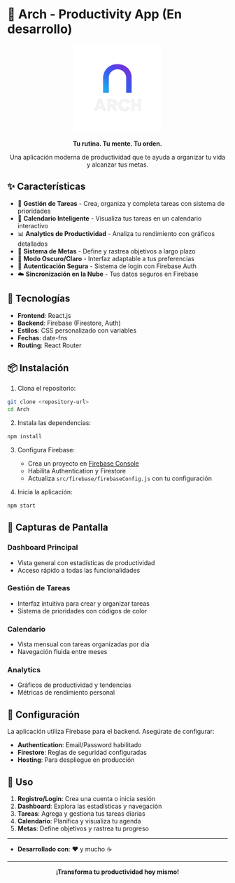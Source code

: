 # 🎯 Arch - Productivity App (En desarrollo)

<div align="center">
  <img src="public/images/a90f4370-8522-4e30-afb6-84c1dbeba61f.png" alt="Logo" width="200">
  
  **Tu rutina. Tu mente. Tu orden.**
  
  Una aplicación moderna de productividad que te ayuda a organizar tu vida y alcanzar tus metas.
</div>

## ✨ Características

- 📝 **Gestión de Tareas** - Crea, organiza y completa tareas con sistema de prioridades
- 📅 **Calendario Inteligente** - Visualiza tus tareas en un calendario interactivo
- 📊 **Analytics de Productividad** - Analiza tu rendimiento con gráficos detallados
- 🎯 **Sistema de Metas** - Define y rastrea objetivos a largo plazo
- 🌙 **Modo Oscuro/Claro** - Interfaz adaptable a tus preferencias
- 🔐 **Autenticación Segura** - Sistema de login con Firebase Auth
- ☁️ **Sincronización en la Nube** - Tus datos seguros en Firebase

## 🚀 Tecnologías

- **Frontend**: React.js
- **Backend**: Firebase (Firestore, Auth)
- **Estilos**: CSS personalizado con variables
- **Fechas**: date-fns
- **Routing**: React Router

## 📦 Instalación

1. Clona el repositorio:
```bash
git clone <repository-url>
cd Arch
```

2. Instala las dependencias:
```bash
npm install
```

3. Configura Firebase:
   - Crea un proyecto en [Firebase Console](https://console.firebase.google.com)
   - Habilita Authentication y Firestore
   - Actualiza `src/firebase/firebaseConfig.js` con tu configuración

4. Inicia la aplicación:
```bash
npm start
```

## 🎨 Capturas de Pantalla

### Dashboard Principal
- Vista general con estadísticas de productividad
- Acceso rápido a todas las funcionalidades

### Gestión de Tareas
- Interfaz intuitiva para crear y organizar tareas
- Sistema de prioridades con códigos de color

### Calendario
- Vista mensual con tareas organizadas por día
- Navegación fluida entre meses

### Analytics
- Gráficos de productividad y tendencias
- Métricas de rendimiento personal

## 🔧 Configuración

La aplicación utiliza Firebase para el backend. Asegúrate de configurar:

- **Authentication**: Email/Password habilitado
- **Firestore**: Reglas de seguridad configuradas
- **Hosting**: Para despliegue en producción

## 📱 Uso

1. **Registro/Login**: Crea una cuenta o inicia sesión
2. **Dashboard**: Explora las estadísticas y navegación
3. **Tareas**: Agrega y gestiona tus tareas diarias
4. **Calendario**: Planifica y visualiza tu agenda
5. **Metas**: Define objetivos y rastrea tu progreso

---

- **Desarrollado con**: ❤️ y mucho ☕

---

<div align="center">
  <strong>¡Transforma tu productividad hoy mismo!</strong>
</div>
